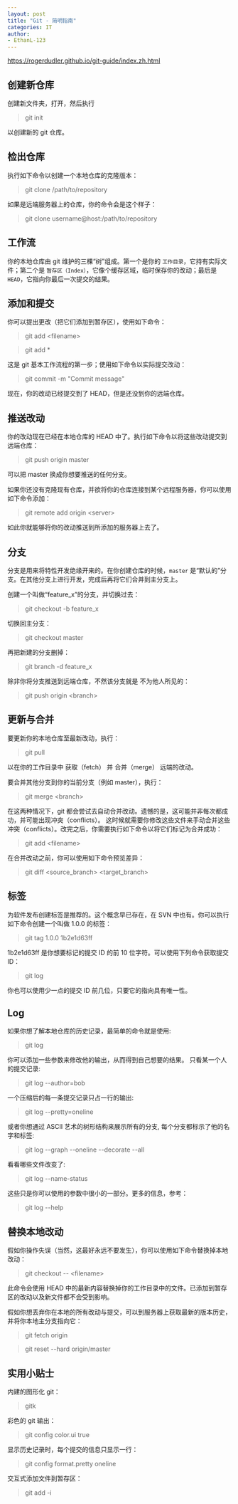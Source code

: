 ```yaml
---
layout: post
title: "Git - 简明指南"
categories: IT
author:
- EthanL-123
---
```


https://rogerdudler.github.io/git-guide/index.zh.html

## 创建新仓库
创建新文件夹，打开，然后执行
> git init

以创建新的 git 仓库。

## 检出仓库
执行如下命令以创建一个本地仓库的克隆版本：
> git clone /path/to/repository

如果是远端服务器上的仓库，你的命令会是这个样子：
> git clone username@host:/path/to/repository

## 工作流
你的本地仓库由 git 维护的三棵“树”组成。第一个是你的 `工作目录`，它持有实际文件；第二个是 `暂存区（Index）`，它像个缓存区域，临时保存你的改动；最后是 `HEAD`，它指向你最后一次提交的结果。

## 添加和提交
你可以提出更改（把它们添加到暂存区），使用如下命令：
> git add \<filename\>

> git add *

这是 git 基本工作流程的第一步；使用如下命令以实际提交改动：
> git commit -m "Commit message"

现在，你的改动已经提交到了 HEAD，但是还没到你的远端仓库。

## 推送改动
你的改动现在已经在本地仓库的 HEAD 中了。执行如下命令以将这些改动提交到远端仓库：
> git push origin master

可以把 master 换成你想要推送的任何分支。

如果你还没有克隆现有仓库，并欲将你的仓库连接到某个远程服务器，你可以使用如下命令添加：
> git remote add origin \<server\>

如此你就能够将你的改动推送到所添加的服务器上去了。

## 分支
分支是用来将特性开发绝缘开来的。在你创建仓库的时候，`master` 是“默认的”分支。在其他分支上进行开发，完成后再将它们合并到主分支上。

创建一个叫做“feature_x”的分支，并切换过去：
> git checkout -b feature_x

切换回主分支：
> git checkout master

再把新建的分支删掉：
> git branch -d feature_x

除非你将分支推送到远端仓库，不然该分支就是 不为他人所见的：
> git push origin \<branch\>

## 更新与合并
要更新你的本地仓库至最新改动，执行：
> git pull

以在你的工作目录中 获取（fetch） 并 合并（merge） 远端的改动。

要合并其他分支到你的当前分支（例如 master），执行：
> git merge \<branch\>

在这两种情况下，git 都会尝试去自动合并改动。遗憾的是，这可能并非每次都成功，并可能出现冲突（conflicts）。 这时候就需要你修改这些文件来手动合并这些冲突（conflicts）。改完之后，你需要执行如下命令以将它们标记为合并成功：
> git add \<filename\>

在合并改动之前，你可以使用如下命令预览差异：
> git diff \<source_branch\> \<target_branch\>

## 标签
为软件发布创建标签是推荐的。这个概念早已存在，在 SVN 中也有。你可以执行如下命令创建一个叫做 1.0.0 的标签：
> git tag 1.0.0 1b2e1d63ff

1b2e1d63ff 是你想要标记的提交 ID 的前 10 位字符。可以使用下列命令获取提交 ID：
> git log

你也可以使用少一点的提交 ID 前几位，只要它的指向具有唯一性。

## Log
如果你想了解本地仓库的历史记录，最简单的命令就是使用:
> git log

你可以添加一些参数来修改他的输出，从而得到自己想要的结果。 只看某一个人的提交记录:
> git log --author=bob

一个压缩后的每一条提交记录只占一行的输出:
> git log --pretty=oneline

或者你想通过 ASCII 艺术的树形结构来展示所有的分支, 每个分支都标示了他的名字和标签:
> git log --graph --oneline --decorate --all

看看哪些文件改变了:
> git log --name-status

这些只是你可以使用的参数中很小的一部分。更多的信息，参考：
> git log --help

## 替换本地改动
假如你操作失误（当然，这最好永远不要发生），你可以使用如下命令替换掉本地改动：
> git checkout -- \<filename\>

此命令会使用 HEAD 中的最新内容替换掉你的工作目录中的文件。已添加到暂存区的改动以及新文件都不会受到影响。

假如你想丢弃你在本地的所有改动与提交，可以到服务器上获取最新的版本历史，并将你本地主分支指向它：
> git fetch origin

> git reset --hard origin/master

## 实用小贴士
内建的图形化 git：
> gitk

彩色的 git 输出：
> git config color.ui true

显示历史记录时，每个提交的信息只显示一行：
> git config format.pretty oneline

交互式添加文件到暂存区：
> git add -i

